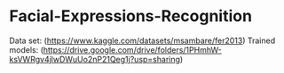 # Facial-Expressions-Recognition

Data set: (https://www.kaggle.com/datasets/msambare/fer2013)
Trained models: (https://drive.google.com/drive/folders/1PHmhW-ksVWRgv4jlwDWuUo2nP21Qeg1j?usp=sharing)
